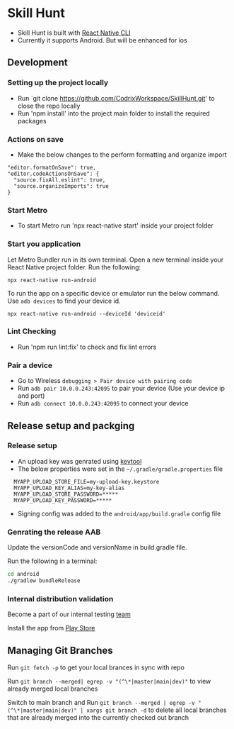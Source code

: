 # Skill Hunt

- Skill Hunt is built with  [React Native CLI](https://reactnative.dev/docs/environment-setup)
- Currently it supports Android. But will be enhanced for ios

## Development 

### Setting up the project locally

- Run `git clone https://github.com/CodrixWorkspace/SkillHunt.git' to close the repo locally
- Run 'npm install' into the project main folder to install the required packages

### Actions on save

- Make the below changes to the perform formatting and organize import 

```
"editor.formatOnSave": true,
"editor.codeActionsOnSave": {
  "source.fixAll.eslint": true,
  "source.organizeImports": true
}
```


### Start Metro

- To start Metro run 'npx react-native start' inside your project folder

### Start you application 

Let Metro Bundler run in its own terminal. Open a new terminal inside your React Native project folder. Run the following:

```
npx react-native run-android
```

To run the app on a specific device or emulator run the below command. Use `adb devices` to find your device id.

```
npx react-native run-android --deviceId 'deviceid'
```

### Lint Checking

- Run 'npm run lint:fix' to check and fix lint errors


<!-- FIXME : Fill up with instruction for running the app on ios  -->

### Pair a device

- Go to Wireless `debugging > Pair device with pairing code`
- Run `adb pair 10.0.0.243:42095` to pair your device (Use your device ip and port)
- Run `adb connect 10.0.0.243:42095` to connect your device 


## Release setup and packging

### Release setup

- An upload key was genrated using [keytool](https://reactnative.dev/docs/signed-apk-android)
- The below properties were set in the `~/.gradle/gradle.properties` file

```text
  MYAPP_UPLOAD_STORE_FILE=my-upload-key.keystore
  MYAPP_UPLOAD_KEY_ALIAS=my-key-alias
  MYAPP_UPLOAD_STORE_PASSWORD=*****
  MYAPP_UPLOAD_KEY_PASSWORD=*****
```

- Signing config was added to the `android/app/build.gradle` config file

### Genrating the release AAB

Update the versionCode and versionName in build.gradle file.  

Run the following in a terminal:

```bash
cd android
./gradlew bundleRelease
```

### Internal distribution validation

Become a part of our internal testing [team](https://play.google.com/apps/internaltest/4701438721505499078)  

Install the app from [Play Store](https://play.google.com/store/apps/details?id=com.codrix.skill&hl=en-US&ah=0S_CC-tVBeRQh2KARpnLmSLljpg&pli=1)  

## Managing Git Branches

Run ```git fetch -p``` to get your local brances in sync with repo

Run ``` git branch --merged| egrep -v "(^\*|master|main|dev)" ``` to view already merged local branches

Switch to main branch and Run ```git branch --merged | egrep -v "(^\*|master|main|dev)" | xargs git branch -d``` to delete all local branches that are already merged into the currently checked out branch
